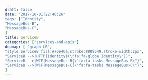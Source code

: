 ```yaml
---
draft: false
date: "2017-10-01T22:40:26"
tags: ["Identity",
"MessageBus-B",
"MessageBus-C",
]
title: ServiceB
categories: ["services-and-apis"]
depmap: [ "graph LR",
"style ServiceB fill:#76e40a,stroke:#809549,stroke-width:2px",
"ServiceB -->|HTTP|Identity((\"fa:fa-globe Identity\"))",
"ServiceB -->|WCF|MessageBus-B{\"fa:fa-tasks MessageBus-B\"}",
"ServiceB -->|WCF|MessageBus-C{\"fa:fa-tasks MessageBus-C\"}",
]
---
```

			